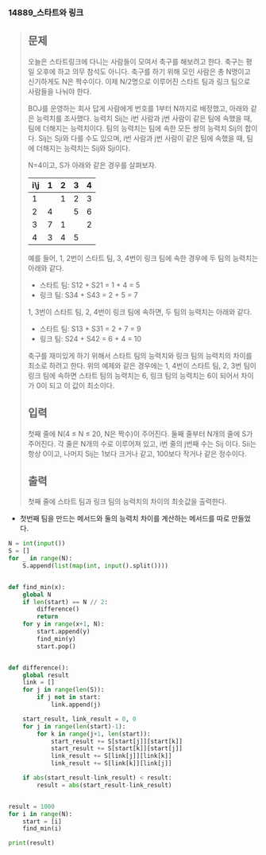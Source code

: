 ### 14889_스타트와 링크

> ## 문제
>
> 오늘은 스타트링크에 다니는 사람들이 모여서 축구를 해보려고 한다. 축구는 평일 오후에 하고 의무 참석도 아니다. 축구를 하기 위해 모인 사람은 총 N명이고 신기하게도 N은 짝수이다. 이제 N/2명으로 이루어진 스타트 팀과 링크 팀으로 사람들을 나눠야 한다.
>
> BOJ를 운영하는 회사 답게 사람에게 번호를 1부터 N까지로 배정했고, 아래와 같은 능력치를 조사했다. 능력치 Sij는 i번 사람과 j번 사람이 같은 팀에 속했을 때, 팀에 더해지는 능력치이다. 팀의 능력치는 팀에 속한 모든 쌍의 능력치 Sij의 합이다. Sij는 Sji와 다를 수도 있으며, i번 사람과 j번 사람이 같은 팀에 속했을 때, 팀에 더해지는 능력치는 Sij와 Sji이다.
>
> N=4이고, S가 아래와 같은 경우를 살펴보자.
>
> | i\j  | 1    | 2    | 3    | 4    |
> | :--- | :--- | :--- | :--- | :--- |
> | 1    |      | 1    | 2    | 3    |
> | 2    | 4    |      | 5    | 6    |
> | 3    | 7    | 1    |      | 2    |
> | 4    | 3    | 4    | 5    |      |
>
> 예를 들어, 1, 2번이 스타트 팀, 3, 4번이 링크 팀에 속한 경우에 두 팀의 능력치는 아래와 같다.
>
> - 스타트 팀: S12 + S21 = 1 + 4 = 5
> - 링크 팀: S34 + S43 = 2 + 5 = 7
>
> 1, 3번이 스타트 팀, 2, 4번이 링크 팀에 속하면, 두 팀의 능력치는 아래와 같다.
>
> - 스타트 팀: S13 + S31 = 2 + 7 = 9
> - 링크 팀: S24 + S42 = 6 + 4 = 10
>
> 축구를 재미있게 하기 위해서 스타트 팀의 능력치와 링크 팀의 능력치의 차이를 최소로 하려고 한다. 위의 예제와 같은 경우에는 1, 4번이 스타트 팀, 2, 3번 팀이 링크 팀에 속하면 스타트 팀의 능력치는 6, 링크 팀의 능력치는 6이 되어서 차이가 0이 되고 이 값이 최소이다.
>
> ## 입력
>
> 첫째 줄에 N(4 ≤ N ≤ 20, N은 짝수)이 주어진다. 둘째 줄부터 N개의 줄에 S가 주어진다. 각 줄은 N개의 수로 이루어져 있고, i번 줄의 j번째 수는 Sij 이다. Sii는 항상 0이고, 나머지 Sij는 1보다 크거나 같고, 100보다 작거나 같은 정수이다.
>
> ## 출력
>
> 첫째 줄에 스타트 팀과 링크 팀의 능력치의 차이의 최솟값을 출력한다.



- 첫번째 팀을 만드는 메서드와 둘의 능력치 차이를 계산하는 메서드를 따로 만들었다.

```python
N = int(input())
S = []
for _ in range(N):
    S.append(list(map(int, input().split())))


def find_min(x):
    global N
    if len(start) == N // 2:
        difference()
        return
    for y in range(x+1, N):
        start.append(y)
        find_min(y)
        start.pop()


def difference():
    global result
    link = []
    for j in range(len(S)):
        if j not in start:
            link.append(j)

    start_result, link_result = 0, 0
    for j in range(len(start)-1):
        for k in range(j+1, len(start)):
            start_result += S[start[j]][start[k]]
            start_result += S[start[k]][start[j]]
            link_result += S[link[j]][link[k]]
            link_result += S[link[k]][link[j]]

    if abs(start_result-link_result) < result:
        result = abs(start_result-link_result)


result = 1000
for i in range(N):
    start = [i]
    find_min(i)

print(result)
```

